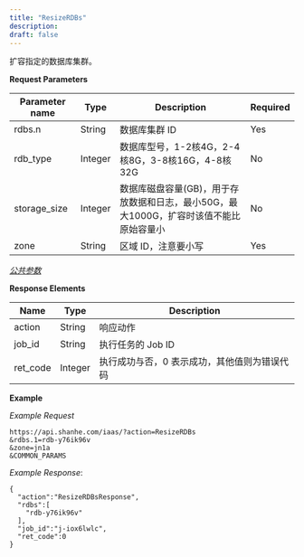 ```yaml
---
title: "ResizeRDBs"
description: 
draft: false
---
```




扩容指定的数据库集群。

**Request Parameters**

| Parameter name | Type | Description | Required |
| --- | --- | --- | --- |
| rdbs.n | String | 数据库集群 ID | Yes |
| rdb_type | Integer | 数据库型号，1-2核4G，2-4核8G，3-8核16G，4-8核32G | No |
| storage_size | Integer | 数据库磁盘容量(GB)，用于存放数据和日志，最小50G，最大1000G，扩容时该值不能比原始容量小 | No |
| zone | String | 区域 ID，注意要小写 | Yes |

[_公共参数_](../../../parameters/)

**Response Elements**

| Name | Type | Description |
| --- | --- | --- |
| action | String | 响应动作 |
| job_id | String | 执行任务的 Job ID |
| ret_code | Integer | 执行成功与否，0 表示成功，其他值则为错误代码 |

**Example**

_Example Request_

```
https://api.shanhe.com/iaas/?action=ResizeRDBs
&rdbs.1=rdb-y76ik96v
&zone=jn1a
&COMMON_PARAMS
```

_Example Response_:

```
{
  "action":"ResizeRDBsResponse",
  "rdbs":[
    "rdb-y76ik96v"
  ],
  "job_id":"j-iox6lwlc",
  "ret_code":0
}
```
